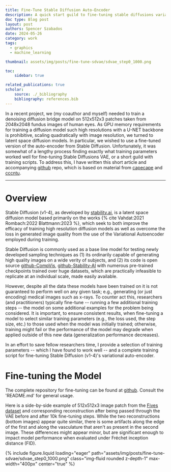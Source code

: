 ```yaml
---
title: Fine-Tune Stable Diffusion Auto-Encoder 
description: A quick start guild to fine-tuning stable diffusions variational auto-encoder.
doc type: Blog post
layout: post
authors: Spencer Szabados
date: 2024-05-26
category: work
tags:
  - graphics
  - machine_learning

thumbnail: assets/img/posts/fine-tune-sdvae/sdvae_step0_1000.png

toc:
    sidebar: true

related_publications: true
scholar: 
    source: ./_bibliography
    bibliography: references.bib
---
```


In a recent project, we (my coauthor and myself) needed to train a denoising diffusion bridge model on 512x512x3 patches taken from 2048x2048 fundus images of human eyes. As GPU memory requirements for training a diffusion model such high resolutions with a U-NET backbone is prohibitive, scaling quadratically with image resolution, we turned to latent space diffusion models. In particular, we wished to use a fine-tuned version of the auto-encoder from Stable Diffusion. Unfortunately, it was somewhat of a lengthy process finding exactly what training parameters worked well for fine-tuning Stable Diffusions VAE, or a short guild with training scripts. To address this, I have written this short article and accompanying [github](https://github.com/SpencerSzabados/Fine-tune-Stable-Diffusion-VAE) repo, which is based on material from [capecape](https://wandb.ai/capecape/ddpm_clouds/reports/Using-Stable-Diffusion-VAE-to-encode-satellite-images--VmlldzozNDA2OTgx) and [cccntu](https://github.com/cccntu/fine-tune-models).

---

# Overview
Stable Diffusion (v1-4), as developed by [stability.ai](https://stability.ai/news/stable-diffusion-public-release), is a latent space diffusion model based primarily on the works  {% cite Vahdat:2021 Rombach:2022 Blattmann:2023 %}, which seek to both improve the efficacy of training high resolution diffusion models as well as overcome the loss in generated image quality from the use of the Variational Autoencoder employed during training. 

Stable Diffusion is commonly used as a base line model for testing newly developed sampling techniques as (1) its ordinarily capable of generating high quality images on a wide verity of subjects, and (2) its code is open source [github-CompVis](https://github.com/CompVis/stable-diffusion), [github-Stability-AI](https://github.com/Stability-AI/stablediffusion) with numerous pre-trained checkpoints trained over huge datasets, which are practically infeasible to replicate at an individual scale, made easily available. 

However, despite all the data these models have been trained on it is not guaranteed to perform well on any given task; e.g., generating (or just encoding) medical images such as x-rays. To counter act this, researchers (and practitioners) typically fine-tune -- running a few additional training steps -- the model on some additional examples for the problem being considered. It is important, to ensure consistent results, when fine-tuning a model to select similar training parameters (e.g., the loss used, the step size, etc.) to those used when the model was initially trained; otherwise, training might fail or the performance of the model may degrade when applied outside of this new data (generalization performance decreases). 

In an effort to save fellow researchers time, I provide a selection of training parameters -- which I have found to work well -- and a complete training script for fine-tuning Stable Diffusion (v1-4)'s variational auto-encoder.

# Fine-tuning the Model
The complete repository for fine-tuning can be found at [github](https://github.com/SpencerSzabados/Fine-tune-Stable-Diffusion-VAE). Consult the 'README.md' for general usage. 

Here is a side-by-side example of 512x512x3 image patch from the [Fives dataset](https://www.nature.com/articles/s41597-022-01564-3) and corresponding reconstruction after being passed through the VAE before and after 10k fine-tuning steps. While the two reconstructions (bottom images) appear quite similar, there is some artifacts along the edge of the first and along the vasculature that aren't as present in the second image. These differences might appear minor, but are significant enough to impact model performance when evaluated under Fréchet inception distance (FID).

{% include figure.liquid loading="eager" path="assets/img/posts/fine-tune-sdvae/sdvae_step0_1000.png" class="img-fluid rounded z-depth-1" max-width="400px" center="true" %}

